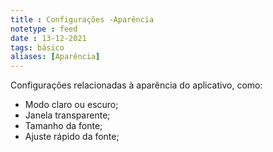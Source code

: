 ```yaml
---
title : Configurações -Aparência
notetype : feed
date : 13-12-2021
tags: básico
aliases: [Aparência]
---
```


Configurações relacionadas à aparência do aplicativo, como:

- Modo claro ou escuro;
- Janela transparente;
- Tamanho da fonte;
- Ajuste rápido da fonte;

